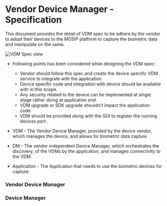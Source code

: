 # **Vendor Device Manager - Specification**

This document provides the detail of VDM spec to be adhere by the vendor to adopt their devices to the MOSIP platform 
to capture the biometric data and manipulate on the same. 

![VDM Spec view](https://github.com/mosip/mosip/blob/DEV/design/_images/registration/vdm-spec-design.png)

* Following points has been considered while designing the VDM spec:
   - Vendor should follow this spec and create the device specific VDM service to integrate with the application.
   - Device specific code and integration with device should be available with in this scope.
   - Any security related to the device can be implemented at single stage rather doing at application end.
   - VDM upgrade or SDK upgrade shouldn't impact the application code.
   - VDM should be provided along with the GUI to register the running devices port .
   

* VDM - The Vendor Device Manager, provided by the device vendor, which manages the device, and allows for biometric data capture   
* DM  - The vendor independent Device Manager, which orchestrates the discovery, of the VDMs by the application, and manages connectivity to the VDM.
* Application - The Application that needs to use the biometric devices for capture. 

### Vendor Device Manager

### Device Manager

